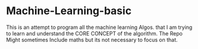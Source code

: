 # Machine-Learning-basic
This is an attempt to program all the machine learning Algos. that I am trying to learn and understand the CORE CONCEPT of the algorithm. The Repo Might sometimes Include maths but its not necessary to focus on that.
